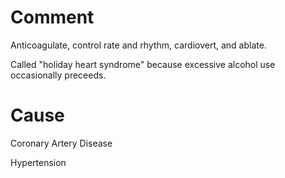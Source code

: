 # Comment

Anticoagulate, control rate and rhythm, cardiovert, and ablate.

Called "holiday heart syndrome" because excessive alcohol use occasionally preceeds.

# Cause

Coronary Artery Disease

Hypertension
